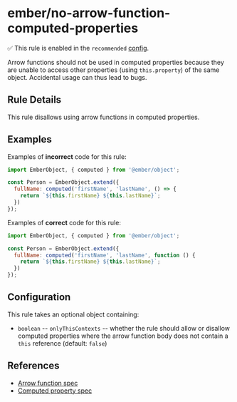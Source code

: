 # ember/no-arrow-function-computed-properties

✅ This rule is enabled in the `recommended` [config](https://github.com/ember-cli/eslint-plugin-ember#-configurations).

<!-- end auto-generated rule header -->

Arrow functions should not be used in computed properties because they are unable to access other properties (using `this.property`) of the same object. Accidental usage can thus lead to bugs.

## Rule Details

This rule disallows using arrow functions in computed properties.

## Examples

Examples of **incorrect** code for this rule:

```js
import EmberObject, { computed } from '@ember/object';

const Person = EmberObject.extend({
  fullName: computed('firstName', 'lastName', () => {
    return `${this.firstName} ${this.lastName}`;
  })
});
```

Examples of **correct** code for this rule:

```js
import EmberObject, { computed } from '@ember/object';

const Person = EmberObject.extend({
  fullName: computed('firstName', 'lastName', function () {
    return `${this.firstName} ${this.lastName}`;
  })
});
```

## Configuration

This rule takes an optional object containing:

- `boolean` -- `onlyThisContexts` -- whether the rule should allow or disallow computed properties where the arrow function body does not contain a `this` reference (default: `false`)

## References

- [Arrow function spec](https://developer.mozilla.org/en-US/docs/Web/JavaScript/Reference/Functions/Arrow_functions)
- [Computed property spec](https://api.emberjs.com/ember/release/classes/ComputedProperty)
